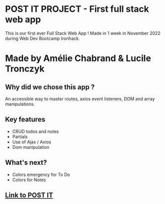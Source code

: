 # POST IT PROJECT - First full stack web app

This is our first ever Full Stack Web App !
Made in 1 week in November 2022 during Web Dev Bootcamp Ironhack.

# Made by Amélie Chabrand & Lucile Tronczyk

## Why did we chose this app ?

An accessible way to master routes, axios event listeners, DOM and array manipulations.

## Key features

- CRUD todos and notes
- Partials
- Use of Ajax / Axios
- Dom manipulation

## What's next?

- Colors emergency for To Do
- Colors for Notes

## [Link to POST IT](https://post-it-project.onrender.com/)
